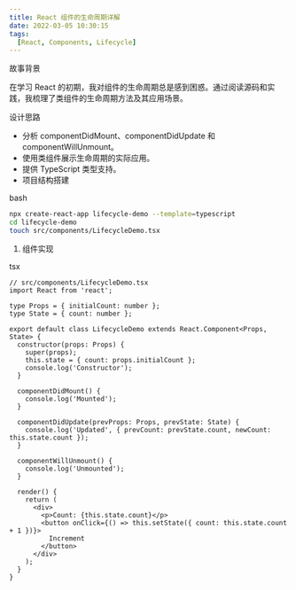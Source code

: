 ```yaml
---
title: React 组件的生命周期详解
date: 2022-03-05 10:30:15
tags:
  [React, Components, Lifecycle]  
---
```


故事背景

在学习 React 的初期，我对组件的生命周期总是感到困惑。通过阅读源码和实践，我梳理了类组件的生命周期方法及其应用场景。

设计思路

- 分析 componentDidMount、componentDidUpdate 和 componentWillUnmount。
- 使用类组件展示生命周期的实际应用。
- 提供 TypeScript 类型支持。
- 项目结构搭建

bash

```bash
npx create-react-app lifecycle-demo --template=typescript
cd lifecycle-demo
touch src/components/LifecycleDemo.tsx
```

1. 组件实现

tsx

```tsx
// src/components/LifecycleDemo.tsx
import React from 'react';

type Props = { initialCount: number };
type State = { count: number };

export default class LifecycleDemo extends React.Component<Props, State> {
  constructor(props: Props) {
    super(props);
    this.state = { count: props.initialCount };
    console.log('Constructor');
  }

  componentDidMount() {
    console.log('Mounted');
  }

  componentDidUpdate(prevProps: Props, prevState: State) {
    console.log('Updated', { prevCount: prevState.count, newCount: this.state.count });
  }

  componentWillUnmount() {
    console.log('Unmounted');
  }

  render() {
    return (
      <div>
        <p>Count: {this.state.count}</p>
        <button onClick={() => this.setState({ count: this.state.count + 1 })}>
          Increment
        </button>
      </div>
    );
  }
}
```
